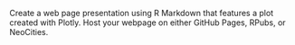 Create a web page presentation using R Markdown that features a plot created with Plotly. Host your webpage on either GitHub Pages, RPubs, or NeoCities. 
